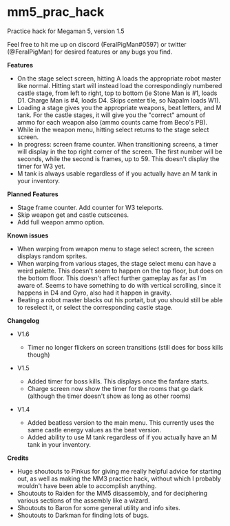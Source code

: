 # mm5_prac_hack
Practice hack for Megaman 5, version 1.5

Feel free to hit me up on discord (FeralPigMan#0597) or twitter (@FeralPigMan) for desired features or any bugs you find.

**Features**
* On the stage select screen, hitting A loads the appropriate robot master like normal. Hitting start will instead load the correspondingly numbered castle stage, from left to right, top to bottom (ie Stone Man is #1, loads D1. Charge Man is #4, loads D4. Skips center tile, so Napalm loads W1).
* Loading a stage gives you the appropriate weapons, beat letters, and M tank. For the castle stages, it will give you the "correct" amount of ammo for each weapon also (ammo counts came from Beco's PB).
* While in the weapon menu, hitting select returns to the stage select screen.
* In progress: screen frame counter. When transitioning screens, a timer will display in the top right corner of the screen. The first number will be seconds, while the second is frames, up to 59. This doesn't display the timer for W3 yet.
* M tank is always usable regardless of if you actually have an M tank in your inventory.

**Planned Features**
* Stage frame counter. Add counter for W3 teleports.
* Skip weapon get and castle cutscenes.
* Add full weapon ammo option.

**Known issues**
* When warping from weapon menu to stage select screen, the screen displays random sprites.
* When warping from various stages, the stage select menu can have a weird palette. This doesn't seem to happen on the top floor, but does on the bottom floor. This doesn't affect further gameplay as far as I'm aware of. Seems to have something to do with vertical scrolling, since it happens in D4 and Gyro, also had it happen in gravity.
* Beating a robot master blacks out his portait, but you should still be able to reselect it, or select the corresponding castle stage.

**Changelog**
* V1.6
	* Timer no longer flickers on screen transitions (still does for boss kills though)

* V1.5
	* Added timer for boss kills. This displays once the fanfare starts.
	* Charge screen now show the timer for the rooms that go dark (although the timer doesn't show as long as other rooms)

* V1.4
	* Added beatless version to the main menu. This currently uses the same castle energy values as the beat version.
	* Added ability to use M tank regardless of if you actually have an M tank in your inventory.

**Credits**
* Huge shoutouts to Pinkus for giving me really helpful advice for starting out, as well as making the MM3 practice hack, without which I probably wouldn't have been able to accomplish anything.
* Shoutouts to Raiden for the MM5 disassembly, and for deciphering various sections of the assembly like a wizard.
* Shoutouts to Baron for some general utility and info sites.
* Shoutouts to Darkman for finding lots of bugs.
